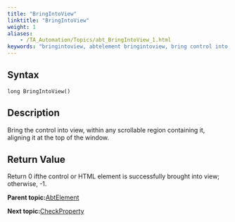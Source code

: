 ```yaml
--- 
title: "BringIntoView"
linktitle: "BringIntoView"
weight: 1
aliases: 
    - /TA_Automation/Topics/abt_BringIntoView_1.html
keywords: "bringintoview, abtelement bringintoview, bring control into view, bring HTML emlement into view"
---
```


## Syntax

`long BringIntoView()`

## Description

Bring the control into view, within any scrollable region containing it, aligning it at the top of the window.

## Return Value

Return 0 ifthe control or HTML element is successfully brought into view; otherwise, -1.

**Parent topic:**[AbtElement](/TA_Automation/Topics/abt_AbtElement.html)

**Next topic:**[CheckProperty](/TA_Automation/Topics/abt_CheckProperty_1.html)

